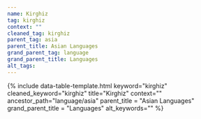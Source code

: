 ```yaml
---
name: Kirghiz
tag: kirghiz
context: ""
cleaned_tag: kirghiz
parent_tag: asia
parent_title: Asian Languages
grand_parent_tag: language
grand_parent_title: Languages
alt_tags: 
---
```


{% include data-table-template.html 
  keyword="kirghiz" 
  cleaned_keyword="kirghiz" 
  title="Kirghiz"
  context=""
  ancestor_path="language/asia" 
  parent_title = "Asian Languages"
  grand_parent_title = "Languages"
  alt_keywords=""
%}

